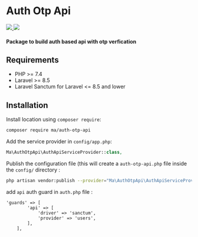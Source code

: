# Auth Otp Api
<p align="left">
<a href="https://github.com/stevebauman/location/actions">

<a href="https://packagist.org/packages/ma/auth-otp-api">
<img src="https://img.shields.io/github/issues/MOHAMMED-ABD-RAZAQ/auth-otp-api">
</a>
<a href="https://packagist.org/packages/ma/auth-otp-api">
<img src="https://img.shields.io/packagist/l/stevebauman/location.svg?style=flat-square">
</a>
</p>


#### Package to build auth based api with otp verfication

## Requirements

- PHP >= 7.4
- Laravel >= 8.5
- Laravel Sanctum for Laravel <= 8.5 and lower

## Installation

Install location using `composer require`:

```bash
composer require ma/auth-otp-api
```

Add the service provider in `config/app.php`:


```php
Ma\AuthOtpApi\AuthApiServiceProvider::class,
```

Publish the configuration file (this will create a `auth-otp-api.php` file inside the `config/` directory :

```bash
php artisan vendor:publish --provider="Ma\AuthOtpApi\AuthApiServiceProvider"
```

add `api` auth guard in `auth.php` file :
```
'guards' => [
        'api' => [
            'driver' => 'sanctum',
            'provider' => 'users',
        ],
    ],
```
